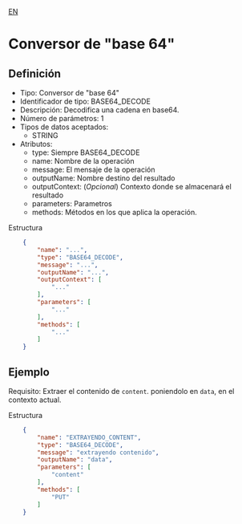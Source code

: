 [EN](BASE64_DECODE.md)
# Conversor de "base 64"

## Definición
* Tipo: Conversor de "base 64"
* Identificador de tipo: BASE64_DECODE
* Descripción: Decodifica una cadena en base64.
* Número de parámetros: 1
* Tipos de datos aceptados:
  * STRING
* Atributos:
  * type: Siempre BASE64_DECODE
  * name: Nombre de la operación
  * message: El mensaje de la operación
  * outputName: Nombre destino del resultado
  * outputContext: (_Opcional_) Contexto donde se almacenará el resultado
  * parameters: Parametros
  * methods: Métodos en los que aplica la operación.

Estructura
```json
	{
		"name": "...",
		"type": "BASE64_DECODE",
		"message": "...",
		"outputName": "...",
		"outputContext": [
			"..."
		],
		"parameters": [
			"..."
		],
		"methods": [
			"..."
		]
	}
```
## Ejemplo

Requisito: Extraer el contenido de `content`. poniendolo en  `data`, en el contexto actual.

Estructura
```json
	{
		"name": "EXTRAYENDO_CONTENT",
		"type": "BASE64_DECODE",
		"message": "extrayendo contenido",
		"outputName": "data",
		"parameters": [
			"content"
		],
		"methods": [
			"PUT"
		]
	}
```
